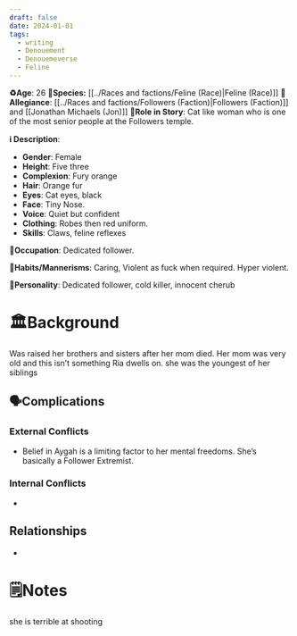 ```yaml
---
draft: false
date: 2024-01-01
tags:
  - writing
  - Denouement
  - Denouemeverse
  - Feline
---
```


**♻️Age**:  26
👾**Species:** [[../Races and factions/Feline (Race)|Feline (Race)]]
🏅**Allegiance**: [[../Races and factions/Followers (Faction)|Followers (Faction)]] and [[Jonathan Michaels (Jon)]]
**🎲Role in Story**: 
Cat like woman who is one of the most senior people at the Followers temple.

**ℹ️ Description**: 
* **Gender**: Female
* **Height**: Five three
* **Complexion**: Fury orange
* **Hair**: Orange fur
* **Eyes**:  Cat eyes, black
* **Face**: Tiny Nose.
* **Voice**: Quiet but confident
* **Clothing**:  Robes then red uniform.
* **Skills**: Claws, feline reflexes

**💼Occupation**: Dedicated follower.

**🎺Habits/Mannerisms**: Caring, Violent as fuck when required. Hyper violent.

**🧨Personality**: Dedicated follower, cold killer, innocent cherub 

# 🏛️Background

Was raised her brothers and sisters after her mom died. Her mom was very old and this isn’t something Ria dwells on. she was the youngest of her siblings

## 🗣️Complications

### **External Conflicts**

- Belief in Aygah is a limiting factor to her mental freedoms. She’s basically a Follower Extremist.

### **Internal Conflicts**

- 

## Relationships

- 

# 🗒️Notes

she is terrible at shooting